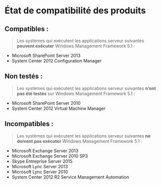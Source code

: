 # <a name="product-compatibility-status"></a>État de compatibilité des produits

## <a name="compatible"></a>Compatibles :
> Les systèmes qui exécutent les applications serveur suivantes **peuvent exécuter** Windows Management Framework 5.1 :

- Microsoft SharePoint Server 2013
- System Center 2012 Configuration Manager

## <a name="not-tested"></a>Non testés :
> Les systèmes qui exécutent les applications serveur suivantes **n’ont pas été testés** sur Windows Management Framework 5.1 :

- Microsoft SharePoint Server 2010
- System Center 2012 Virtual Machine Manager

## <a name="incompatible"></a>Incompatibles :
> Les systèmes qui exécutent les applications serveur suivantes **ne doivent pas exécuter** Windows Management Framework 5.1 :

- Microsoft Exchange Server 2013
- Microsoft Exchange Server 2010 SP3
- Skype Entreprise Server 2015
- Microsoft Lync Server 2013
- Microsoft Lync Server 2010
- System Center 2012 R2 Service Management Automation

